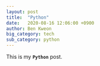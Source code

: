 ```yaml
---
layout: post
title:  "Python"
date:   2020-08-16 12:06:00 +0900
author: Ben Kweon
big_category: tech
sub_category: python
---
```

This is my **`Python`** post.

